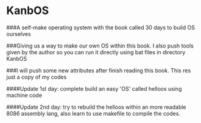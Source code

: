 # KanbOS
###A self-make operating system with the book called 30 days to build OS ourselves

###Giving us a way to make our own OS within this book. I also push tools given by the author so you can run it directly using bat files in directory KanbOS

###I will push some new attributes after finish reading this book. This res just a copy of my codes




####Update 1st day: complete build an easy 'OS' called helloos using machine code

####Update 2nd day: try to rebuild the helloos within an more readable 8086 assembly lang, also learn to use makefile to compile the codes.